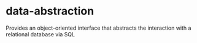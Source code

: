 # data-abstraction
Provides an object-oriented interface that abstracts the interaction with a relational database via SQL
